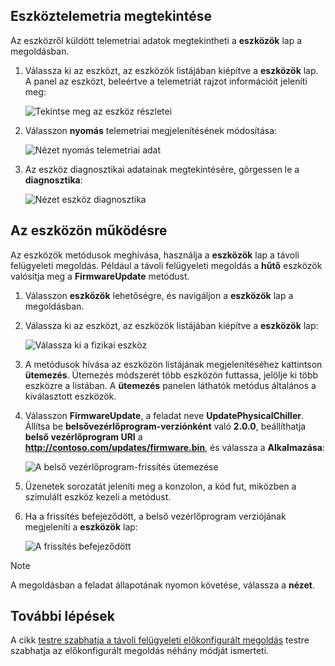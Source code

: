 ## <a name="view-device-telemetry"></a>Eszköztelemetria megtekintése

Az eszközről küldött telemetriai adatok megtekintheti a **eszközök** lap a megoldásban.

1. Válassza ki az eszközt, az eszközök listájában kiépítve a **eszközök** lap. A panel az eszközt, beleértve a telemetriát rajzot információit jeleníti meg:

    ![Tekintse meg az eszköz részletei](media/iot-suite-visualize-connecting/devicesdetail.png)

1. Válasszon **nyomás** telemetriai megjelenítésének módosítása:

    ![Nézet nyomás telemetriai adat](media/iot-suite-visualize-connecting/devicespressure.png)

1. Az eszköz diagnosztikai adatainak megtekintésére, görgessen le a **diagnosztika**:

    ![Nézet eszköz diagnosztika](media/iot-suite-visualize-connecting/devicesdiagnostics.png)

## <a name="act-on-your-device"></a>Az eszközön működésre

Az eszközök metódusok meghívása, használja a **eszközök** lap a távoli felügyeleti megoldás. Például a távoli felügyeleti megoldás a **hűtő** eszközök valósítja meg a **FirmwareUpdate** metódust.

1. Válasszon **eszközök** lehetőségre, és navigáljon a **eszközök** lap a megoldásban.

1. Válassza ki az eszközt, az eszközök listájában kiépítve a **eszközök** lap:

    ![Válassza ki a fizikai eszköz](media/iot-suite-visualize-connecting/devicesselect.png)

1. A metódusok hívása az eszközön listájának megjelenítéséhez kattintson **ütemezés**. Ütemezés módszerét több eszközön futtassa, jelölje ki több eszközre a listában. A **ütemezés** panelen láthatók metódus általános a kiválasztott eszközök.

1. Válasszon **FirmwareUpdate**, a feladat neve **UpdatePhysicalChiller**. Állítsa be **belsővezérlőprogram-verziónként** való **2.0.0**, beállíthatja **belső vezérlőprogram URI** a **http://contoso.com/updates/firmware.bin**, és válassza a  **Alkalmazása**:

    ![A belső vezérlőprogram-frissítés ütemezése](media/iot-suite-visualize-connecting/deviceschedule.png)

1. Üzenetek sorozatát jeleníti meg a konzolon, a kód fut, miközben a szimulált eszköz kezeli a metódust.

1. Ha a frissítés befejeződött, a belső vezérlőprogram verziójának megjeleníti a **eszközök** lap:

    ![A frissítés befejeződött](media/iot-suite-visualize-connecting/complete.png)

> [!NOTE]
> A megoldásban a feladat állapotának nyomon követése, válassza a **nézet**.

## <a name="next-steps"></a>További lépések

A cikk [testre szabhatja a távoli felügyeleti előkonfigurált megoldás](../articles/iot-suite/iot-suite-remote-monitoring-customize.md) testre szabhatja az előkonfigurált megoldás néhány módját ismerteti.